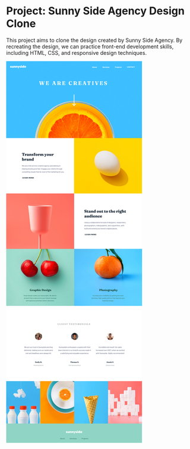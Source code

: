 # Project: Sunny Side Agency Design Clone

This project aims to clone the design created by Sunny Side Agency. By recreating the design, we can practice front-end development skills, including HTML, CSS, and responsive design techniques.

![Site Screenshot](readmeimages/sunnyscreenshot.png)